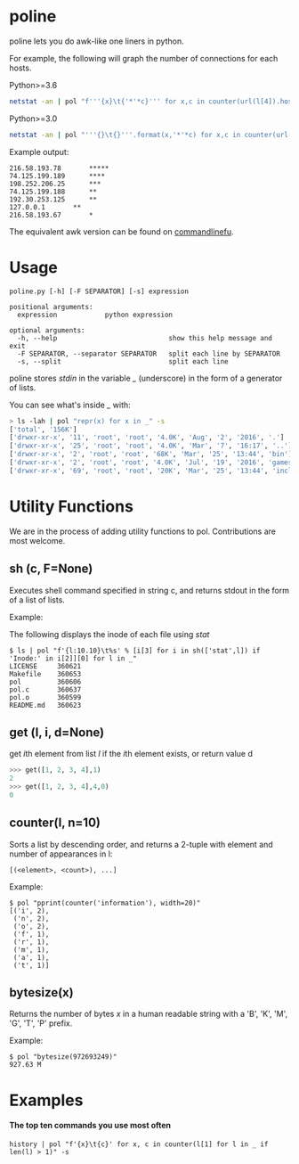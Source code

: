# poline
poline lets you do awk-like one liners in python.

For example, the following will graph the number of connections for each hosts.

Python>=3.6
```bash
netstat -an | pol "f'''{x}\t{'*'*c}''' for x,c in counter(url(l[4]).hostname for l in _ if get(l,5)=='ESTABLISHED')" -s
```

Python>=3.0
```bash
netstat -an | pol "'''{}\t{}'''.format(x,'*'*c) for x,c in counter(url(l[4]).hostname for l in _ if get(l,5)=='ESTABLISHED')" -s
```
Example output:

```
216.58.193.78	    *****
74.125.199.189	    ****
198.252.206.25	    ***
74.125.199.188	    **
192.30.253.125	    **
127.0.0.1	    **
216.58.193.67	    *
```

The equivalent awk version can be found on [commandlinefu](http://www.commandlinefu.com/commands/view/2012/graph-of-connections-for-each-hosts).

# Usage

```
poline.py [-h] [-F SEPARATOR] [-s] expression

positional arguments:
  expression            python expression

optional arguments:
  -h, --help                            show this help message and exit
  -F SEPARATOR, --separator SEPARATOR   split each line by SEPARATOR
  -s, --split                           split each line

```

poline stores *stdin* in the variable *_* (underscore) in the form of a generator of lists.

You can see what's inside *_* with:

```bash
> ls -lah | pol "repr(x) for x in _" -s
['total', '156K']
['drwxr-xr-x', '11', 'root', 'root', '4.0K', 'Aug', '2', '2016', '.']
['drwxr-xr-x', '25', 'root', 'root', '4.0K', 'Mar', '7', '16:17', '..']
['drwxr-xr-x', '2', 'root', 'root', '68K', 'Mar', '25', '13:44', 'bin']
['drwxr-xr-x', '2', 'root', 'root', '4.0K', 'Jul', '19', '2016', 'games']
['drwxr-xr-x', '69', 'root', 'root', '20K', 'Mar', '25', '13:44', 'include']
```

# Utility Functions

We are in the process of adding utility functions to pol. Contributions are most welcome.

## sh (c, F=None)

Executes shell command specified in string c, and returns stdout in the form of a list of lists.

Example:

The following displays the inode of each file using *stat*

```
$ ls | pol "f'{l:10.10}\t%s' % [i[3] for i in sh(['stat',l]) if 'Inode:' in i[2]][0] for l in _" 
LICENSE   	360621
Makefile  	360653
pol       	360606
pol.c     	360637
pol.o     	360599
README.md 	360623
```

## get (l, i, d=None)

get *i*th element from list *l* if the *i*th element exists, or return value d

```python
>>> get([1, 2, 3, 4],1)
2
>>> get([1, 2, 3, 4],4,0)
0
```

## counter(l, n=10)

Sorts a list by descending order, and returns a 2-tuple with element and number of appearances in l:

```
[(<element>, <count>), ...]
```

Example:

```
$ pol "pprint(counter('information'), width=20)"
[('i', 2),
 ('n', 2),
 ('o', 2),
 ('f', 1),
 ('r', 1),
 ('m', 1),
 ('a', 1),
 ('t', 1)]
```

## bytesize(x)
Returns the number of bytes *x* in a human readable string with a 'B', 'K', 'M', 'G', 'T', 'P' prefix.

Example:

```
$ pol "bytesize(972693249)"
927.63 M
```


# Examples

#### The top ten commands you use most often
```
history | pol "f'{x}\t{c}' for x, c in counter(l[1] for l in _ if len(l) > 1)" -s
```
